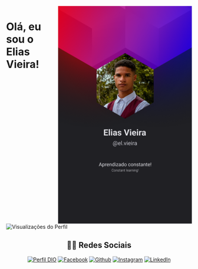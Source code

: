 <img align="right" height="590em" src="./src/GithubCard.png"/>

# Olá, eu sou o Elias Vieira!

<p align="left"> <img src="https://komarev.com/ghpvc/?username=elvieira&color=blue&label=Visualizações+do+Perfil" alt="Visualizações do Perfil" />
<div align="center">

## 👨🏻 Redes Sociais

[![Perfil DIO](https://img.shields.io/badge/-Meu%20Perfil%20na%20DIO-30A3DC?style=for-the-badge)](https://web.dio.me/users/el_vieira9/)
[![Facebook](https://img.shields.io/badge/-Facebook-000?style=for-the-badge&logo=facebook&logoColor=30A3DC)](https://www.facebook.com/el.vieira09/)
[![Github](https://img.shields.io/badge/-GitHub-000?style=for-the-badge&logo=github&logoColor=30A3DC)](https://github.com/elvieira)
[![Instagram](https://img.shields.io/badge/-Instagram-000?style=for-the-badge&logo=instagram&logoColor=30A3DC)](https://www.instagram.com/el.vieira/)
[![LinkedIn](https://img.shields.io/badge/-LinkedIn-000?style=for-the-badge&logo=linkedin&logoColor=30A3DC)](https://www.linkedin.com/in/elvieira9/)
